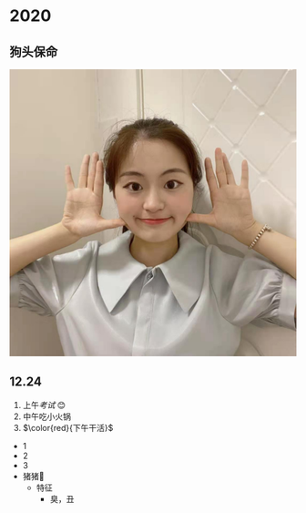 # 2020
## 狗头保命
![蒙蒙哒](./头像.jpg)

## 12.24

1. 上午*考试* :blush:
2. 中午吃小火锅
3. $\color{red}{下午干活}$

* 1
* 2
* 3
* 猪猪:pig:
  * 特征
    * 臭，丑
